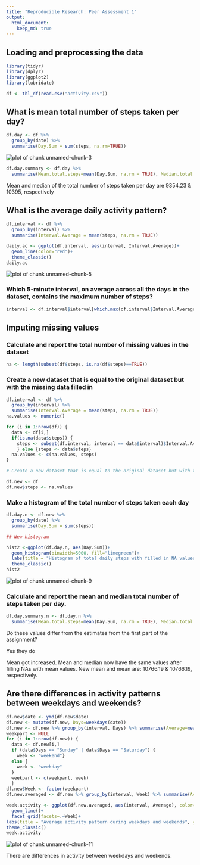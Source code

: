 ```yaml
---
title: "Reproducible Research: Peer Assessment 1"
output: 
  html_document:
    keep_md: true
---
```



## Loading and preprocessing the data


```r
library(tidyr)
library(dplyr)
library(ggplot2)
library(lubridate)

df <- tbl_df(read.csv("activity.csv"))
```

## What is mean total number of steps taken per day?


```r
df.day <- df %>%
  group_by(date) %>%
  summarise(Day.Sum = sum(steps, na.rm=TRUE))
```

![plot of chunk unnamed-chunk-3](figure/unnamed-chunk-3-1.png) 


```r
df.day.summary <- df.day %>%
  summarise(Mean.total.steps=mean(Day.Sum, na.rm = TRUE), Median.total.steps=median(Day.Sum, na.rm = TRUE))
```

Mean and median of the total number of steps taken per day are 9354.23  &  10395, respectively

## What is the average daily activity pattern?


```r
df.interval <- df %>%
  group_by(interval) %>%
  summarise(Interval.Average = mean(steps, na.rm = TRUE))

daily.ac <- ggplot(df.interval, aes(interval, Interval.Average))+ 
  geom_line(color="red")+
  theme_classic()
daily.ac
```

![plot of chunk unnamed-chunk-5](figure/unnamed-chunk-5-1.png) 

### Which 5-minute interval, on average across all the days in the dataset, contains the maximum number of steps?


```r
interval <- df.interval$interval[which.max(df.interval$Interval.Average)]
```

## Imputing missing values

### Calculate and report the total number of missing values in the dataset


```r
na <- length(subset(df$steps, is.na(df$steps)==TRUE))
```

### Create a new dataset that is equal to the original dataset but with the missing data filled in


```r
df.interval <- df %>%
  group_by(interval) %>%
  summarise(Interval.Average = mean(steps, na.rm = TRUE))
na.values <- numeric()

for (i in 1:nrow(df)) {
  data <- df[i,]
  if(is.na(data$steps)) {
    steps <- subset(df.interval, interval == data$interval)$Interval.Average
    } else {steps <- data$steps}
  na.values <- c(na.values, steps)
}

# Create a new dataset that is equal to the original dataset but with the missing data filled in.

df.new <- df
df.new$steps <- na.values
```

### Make a histogram of the total number of steps taken each day 


```r
df.day.n <- df.new %>%
  group_by(date) %>%
  summarise(Day.Sum = sum(steps))

## New histogram

hist2 <-ggplot(df.day.n, aes(Day.Sum))+ 
  geom_histogram(binwidth=5000, fill="limegreen")+
  labs(title = "Histogram of total daily steps with filled in NA values", y = "Frequency", x = "Bins of steps")+ 
  theme_classic()
hist2
```

![plot of chunk unnamed-chunk-9](figure/unnamed-chunk-9-1.png) 

### Calculate and report the mean and median total number of steps taken per day. 


```r
df.day.summary.n <- df.day.n %>%
  summarise(Mean.total.steps=mean(Day.Sum, na.rm = TRUE), Median.total.steps=median(Day.Sum, na.rm = TRUE))
```

Do these values differ from the estimates from the first part of the assignment? 

Yes they do

Mean got increased. Mean and median now have the same values after filling NAs with mean values. New mean and mean are: 10766.19  &  10766.19, respectively.

## Are there differences in activity patterns between weekdays and weekends?


```r
df.new$date <- ymd(df.new$date) 
df.new <- mutate(df.new, Days=weekdays(date))
df.new <- df.new %>% group_by(interval, Days) %>% summarise(Average=mean(steps))
weekpart <- NULL
for (i in 1:nrow(df.new)) {
  data <- df.new[i,]
  if (data$Days == "Sunday" | data$Days == "Saturday") {
    week <- "weekend"}
  else {
    week <- "weekday"
  }
  weekpart <- c(weekpart, week)
  }
df.new$Week <- factor(weekpart)
df.new.averaged <- df.new %>% group_by(interval, Week) %>% summarise(Average=mean(Average))

week.activity <- ggplot(df.new.averaged, aes(interval, Average), color=Week)+ 
  geom_line()+
  facet_grid(facets=.~Week)+
labs(title = "Average activity pattern during weekdays and weekends", y = "Average steps", x = "Five minutes intervals during the day")+  
theme_classic()
week.activity
```

![plot of chunk unnamed-chunk-11](figure/unnamed-chunk-11-1.png) 

There are differences in activity between weekdays and weekends.
